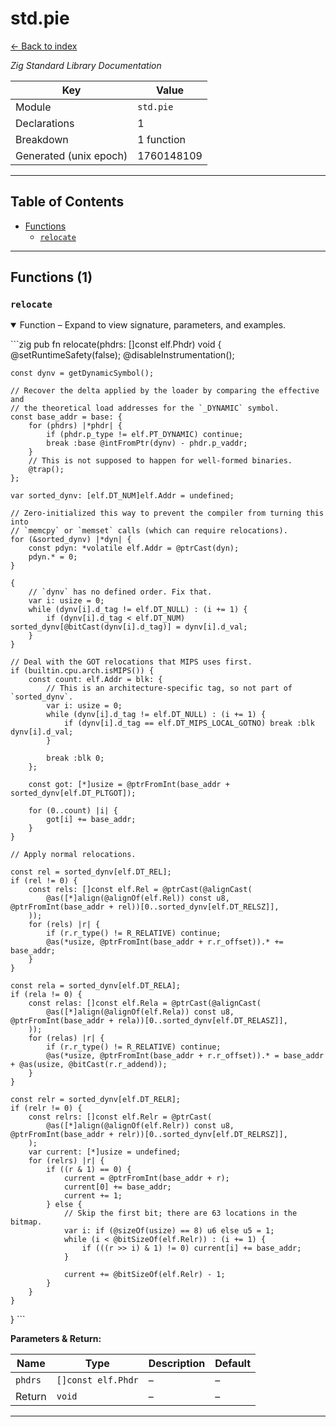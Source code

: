 # std.pie

[← Back to index](index.md)

*Zig Standard Library Documentation*

| Key | Value |
| --- | --- |
| Module | `std.pie` |
| Declarations | 1 |
| Breakdown | 1 function |
| Generated (unix epoch) | 1760148109 |

---

## Table of Contents

- [Functions](#functions)
  - [`relocate`](#fn-relocate)

---

## Functions (1)

### <a id="fn-relocate"></a>`relocate`

<details class="declaration-card" open>
<summary>Function – Expand to view signature, parameters, and examples.</summary>

\`\`\`zig
pub fn relocate(phdrs: []const elf.Phdr) void {
    @setRuntimeSafety(false);
    @disableInstrumentation();

    const dynv = getDynamicSymbol();

    // Recover the delta applied by the loader by comparing the effective and
    // the theoretical load addresses for the `_DYNAMIC` symbol.
    const base_addr = base: {
        for (phdrs) |*phdr| {
            if (phdr.p_type != elf.PT_DYNAMIC) continue;
            break :base @intFromPtr(dynv) - phdr.p_vaddr;
        }
        // This is not supposed to happen for well-formed binaries.
        @trap();
    };

    var sorted_dynv: [elf.DT_NUM]elf.Addr = undefined;

    // Zero-initialized this way to prevent the compiler from turning this into
    // `memcpy` or `memset` calls (which can require relocations).
    for (&sorted_dynv) |*dyn| {
        const pdyn: *volatile elf.Addr = @ptrCast(dyn);
        pdyn.* = 0;
    }

    {
        // `dynv` has no defined order. Fix that.
        var i: usize = 0;
        while (dynv[i].d_tag != elf.DT_NULL) : (i += 1) {
            if (dynv[i].d_tag < elf.DT_NUM) sorted_dynv[@bitCast(dynv[i].d_tag)] = dynv[i].d_val;
        }
    }

    // Deal with the GOT relocations that MIPS uses first.
    if (builtin.cpu.arch.isMIPS()) {
        const count: elf.Addr = blk: {
            // This is an architecture-specific tag, so not part of `sorted_dynv`.
            var i: usize = 0;
            while (dynv[i].d_tag != elf.DT_NULL) : (i += 1) {
                if (dynv[i].d_tag == elf.DT_MIPS_LOCAL_GOTNO) break :blk dynv[i].d_val;
            }

            break :blk 0;
        };

        const got: [*]usize = @ptrFromInt(base_addr + sorted_dynv[elf.DT_PLTGOT]);

        for (0..count) |i| {
            got[i] += base_addr;
        }
    }

    // Apply normal relocations.

    const rel = sorted_dynv[elf.DT_REL];
    if (rel != 0) {
        const rels: []const elf.Rel = @ptrCast(@alignCast(
            @as([*]align(@alignOf(elf.Rel)) const u8, @ptrFromInt(base_addr + rel))[0..sorted_dynv[elf.DT_RELSZ]],
        ));
        for (rels) |r| {
            if (r.r_type() != R_RELATIVE) continue;
            @as(*usize, @ptrFromInt(base_addr + r.r_offset)).* += base_addr;
        }
    }

    const rela = sorted_dynv[elf.DT_RELA];
    if (rela != 0) {
        const relas: []const elf.Rela = @ptrCast(@alignCast(
            @as([*]align(@alignOf(elf.Rela)) const u8, @ptrFromInt(base_addr + rela))[0..sorted_dynv[elf.DT_RELASZ]],
        ));
        for (relas) |r| {
            if (r.r_type() != R_RELATIVE) continue;
            @as(*usize, @ptrFromInt(base_addr + r.r_offset)).* = base_addr + @as(usize, @bitCast(r.r_addend));
        }
    }

    const relr = sorted_dynv[elf.DT_RELR];
    if (relr != 0) {
        const relrs: []const elf.Relr = @ptrCast(
            @as([*]align(@alignOf(elf.Relr)) const u8, @ptrFromInt(base_addr + relr))[0..sorted_dynv[elf.DT_RELRSZ]],
        );
        var current: [*]usize = undefined;
        for (relrs) |r| {
            if ((r & 1) == 0) {
                current = @ptrFromInt(base_addr + r);
                current[0] += base_addr;
                current += 1;
            } else {
                // Skip the first bit; there are 63 locations in the bitmap.
                var i: if (@sizeOf(usize) == 8) u6 else u5 = 1;
                while (i < @bitSizeOf(elf.Relr)) : (i += 1) {
                    if (((r >> i) & 1) != 0) current[i] += base_addr;
                }

                current += @bitSizeOf(elf.Relr) - 1;
            }
        }
    }
}
\`\`\`

**Parameters & Return:**

| Name | Type | Description | Default |
|------|------|-------------|---------|
| `phdrs` | `[]const elf.Phdr` | – | – |
| Return | `void` | – | – |

</details>

---
